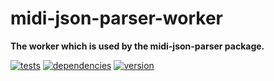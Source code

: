 # midi-json-parser-worker

**The worker which is used by the midi-json-parser package.**

[![tests](https://img.shields.io/travis/chrisguttandin/midi-json-parser-worker/master.svg?style=flat-square)](https://travis-ci.org/chrisguttandin/midi-json-parser-worker)
[![dependencies](https://img.shields.io/david/chrisguttandin/midi-json-parser-worker.svg?style=flat-square)](https://www.npmjs.com/package/midi-json-parser-worker)
[![version](https://img.shields.io/npm/v/midi-json-parser-worker.svg?style=flat-square)](https://www.npmjs.com/package/midi-json-parser-worker)
